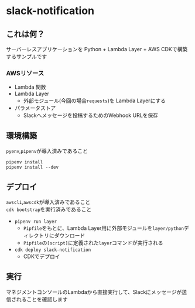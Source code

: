# slack-notification

## これは何？
サーバーレスアプリケーションを Python + Lambda Layer + AWS CDKで構築するサンプルです

### AWSリソース
- Lambda 関数
- Lambda Layer
    - 外部モジュール(今回の場合`requests`)を Lambda Layerにする
- パラメータストア
    - Slackへメッセージを投稿するためのWebhook URLを保存

## 環境構築
`pyenv`,`pipenv`が導入済みであること

```
pipenv install
pipenv install --dev
```

## デプロイ
`awscli`,`awscdk`が導入済みであること  
`cdk bootstrap`を実行済みであること

- `pipenv run layer`
    - `Pipfile`をもとに、Lambda Layer用に外部モジュールを`layer/python`ディレクトリにダウンロード
    - `Pipfile`の`[script]`に定義された`layer`コマンドが実行される
- `cdk deploy slack-notification`
    - CDKでデプロイ

## 実行
マネジメントコンソールのLambdaから直接実行して、Slackにメッセージが送信されることを確認します

